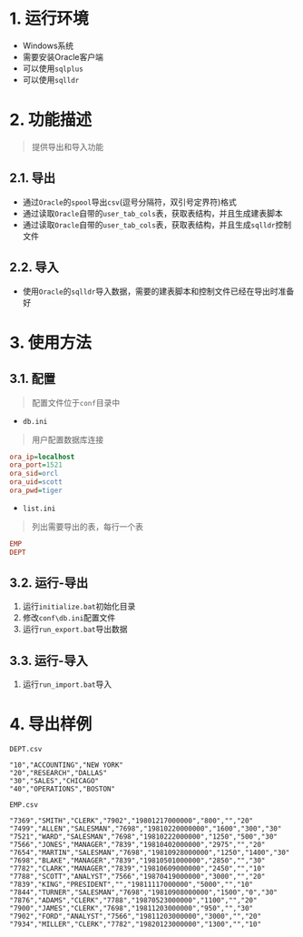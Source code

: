 # 1. 运行环境
* Windows系统
* 需要安装Oracle客户端
* 可以使用`sqlplus`
* 可以使用`sqlldr`
# 2. 功能描述
> 提供导出和导入功能
## 2.1. 导出
* 通过`Oracle`的`spool`导出`csv`(逗号分隔符，双引号定界符)格式
* 通过读取`Oracle`自带的`user_tab_cols`表，获取表结构，并且生成建表脚本
* 通过读取`Oracle`自带的`user_tab_cols`表，获取表结构，并且生成`sqlldr`控制文件
## 2.2. 导入
* 使用`Oracle`的`sqlldr`导入数据，需要的建表脚本和控制文件已经在导出时准备好
# 3. 使用方法
## 3.1. 配置
> 配置文件位于`conf`目录中
* `db.ini`
> 用户配置数据库连接
```ini
ora_ip=localhost
ora_port=1521
ora_sid=orcl
ora_uid=scott
ora_pwd=tiger
```
* `list.ini`
> 列出需要导出的表，每行一个表
```ini
EMP
DEPT
```
## 3.2. 运行-导出
1. 运行`initialize.bat`初始化目录
2. 修改`conf\db.ini`配置文件
3. 运行`run_export.bat`导出数据
## 3.3. 运行-导入
1. 运行`run_import.bat`导入
# 4. 导出样例
`DEPT.csv`
```csv
"10","ACCOUNTING","NEW YORK"
"20","RESEARCH","DALLAS"
"30","SALES","CHICAGO"
"40","OPERATIONS","BOSTON"
```
`EMP.csv`
```csv
"7369","SMITH","CLERK","7902","19801217000000","800","","20"
"7499","ALLEN","SALESMAN","7698","19810220000000","1600","300","30"
"7521","WARD","SALESMAN","7698","19810222000000","1250","500","30"
"7566","JONES","MANAGER","7839","19810402000000","2975","","20"
"7654","MARTIN","SALESMAN","7698","19810928000000","1250","1400","30"
"7698","BLAKE","MANAGER","7839","19810501000000","2850","","30"
"7782","CLARK","MANAGER","7839","19810609000000","2450","","10"
"7788","SCOTT","ANALYST","7566","19870419000000","3000","","20"
"7839","KING","PRESIDENT","","19811117000000","5000","","10"
"7844","TURNER","SALESMAN","7698","19810908000000","1500","0","30"
"7876","ADAMS","CLERK","7788","19870523000000","1100","","20"
"7900","JAMES","CLERK","7698","19811203000000","950","","30"
"7902","FORD","ANALYST","7566","19811203000000","3000","","20"
"7934","MILLER","CLERK","7782","19820123000000","1300","","10"
```
